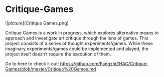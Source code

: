 # Critique-Games

![picture](Critique Games.png)

Critique Games is a work in progress, which explores alternative means to approach and investigate art critique through the lens of games. This project consists of a series of thought experiments/games. While these imaginary experiments/games could be implemented and played, the project itself doesn’t require the execution of them.

Go to here to check it out: https://github.com/FangzhiZHAO/Critique-Games/blob/master/Critique%20Games.md